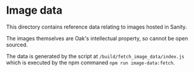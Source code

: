 # Image data

This directory contains reference data relating to images hosted in Sanity.

The images themselves are Oak's intellectual property, so cannot be open
sourced.

The data is generated by the script at `/build/fetch_image_data/index.js` which
is executed by the npm commaned `npm run image-data:fetch`.
